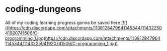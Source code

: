# coding-dungeons
All of my coding learning progress gonna be saved here
[![][((https://cdn.discordapp.com/attachments/1138128479641145344/1143225041920741506/C-programming_1.jpg)https://cdn.discordapp.com/attachments/1138128479641145344/1143225041920741506/C-programming_1.jpg)](https://youtu.be/irqbmMNs2Bo)
